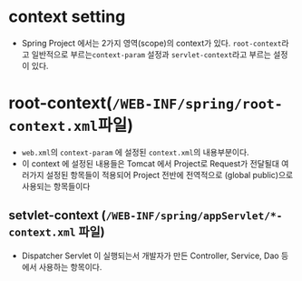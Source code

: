 # context setting
- Spring Project 에서는 2가지 영역(scope)의 context가 있다. `root-context`라고 일반적으로 부르는`context-param` 설정과 `servlet-context`라고 부르는 설정이 있다.

# root-context(`/WEB-INF/spring/root-context.xml`파일)
- `web.xml`의 `context-param` 에 설정된 `context.xml`의 내용부분이다.
- 이 context 에 설정된 내용들은 Tomcat 에서 Project로 Request가 전달될대 여러가지 설정된 항목들이 적용되어 Project 전반에 전역적으로 (global public)으로 사용되는 항목들이다

## setvlet-context (`/WEB-INF/spring/appServlet/*-context.xml` 파일)
- Dispatcher Servlet 이 실행되는서 개발자가 만든 Controller, Service, Dao 등에서 사용하는 항목이다.